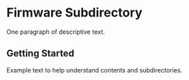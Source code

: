 # Firmware Subdirectory

One paragraph of descriptive text.

## Getting Started

Example text to help understand contents and subdirectories.

